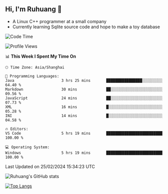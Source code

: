 ## Hi, I'm Ruhuang 👋

- A Linux C++ programmer at a small company
- Currently learning Sqlite source code and hope to make a toy database

<!--START_SECTION:waka-->
![Code Time](http://img.shields.io/badge/Code%20Time-84%20hrs%2056%20mins-blue)

![Profile Views](http://img.shields.io/badge/Profile%20Views-3-blue)

📊 **This Week I Spent My Time On** 

```text
🕑︎ Time Zone: Asia/Shanghai

💬 Programming Languages: 
Java                     3 hrs 25 mins       ████████████████░░░░░░░░░   64.40 % 
Markdown                 30 mins             ██░░░░░░░░░░░░░░░░░░░░░░░   09.56 % 
JavaScript               24 mins             ██░░░░░░░░░░░░░░░░░░░░░░░   07.73 % 
XML                      16 mins             █░░░░░░░░░░░░░░░░░░░░░░░░   05.28 % 
INI                      14 mins             █░░░░░░░░░░░░░░░░░░░░░░░░   04.58 % 

🔥 Editors: 
VS Code                  5 hrs 19 mins       █████████████████████████   100.00 % 

💻 Operating System: 
Windows                  5 hrs 19 mins       █████████████████████████   100.00 % 
```


 Last Updated on 25/02/2024 15:34:23 UTC
<!--END_SECTION:waka-->

![Ruhuang's GitHub stats](https://github-readme-stats.vercel.app/api?username=ruhuang2001&count_private=true&hide_title=true&show_icons=true&theme=vue)

[![Top Langs](https://github-readme-stats.vercel.app/api/top-langs/?username=ruhuang2001&layout=compact)](https://github.com/anuraghazra/github-readme-stats)
